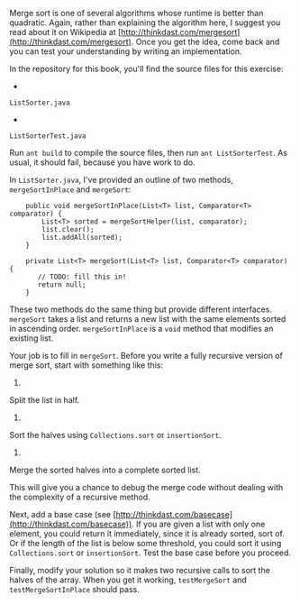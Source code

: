 Merge sort is one of several algorithms whose runtime is better than quadratic. Again, rather than explaining the algorithm here, I suggest you read about it on Wikipedia at [http://thinkdast.com/mergesort](http://thinkdast.com/mergesort).  Once you get the idea, come back and you can test your understanding by writing an implementation.


In the repository for this book, you'll find the source files for this exercise:



* 
`ListSorter.java`

* 
`ListSorterTest.java`


Run `ant build` to compile the source files, then run `ant ListSorterTest`. As usual, it should fail, because you have work to do.


In `ListSorter.java`, I've provided an outline of two methods, `mergeSortInPlace` and `mergeSort`:

```code
    public void mergeSortInPlace(List<T> list, Comparator<T> comparator) {
        List<T> sorted = mergeSortHelper(list, comparator);
        list.clear();
        list.addAll(sorted);
    }

    private List<T> mergeSort(List<T> list, Comparator<T> comparator) {
       // TODO: fill this in!
       return null;
    }
```

These two methods do the same thing but provide different interfaces. `mergeSort` takes a list and returns a new list with the same elements sorted in ascending order. `mergeSortInPlace` is a `void` method that modifies an existing list.


Your job is to fill in `mergeSort`. Before you write a fully recursive version of merge sort, start with something like this:



1. 
Split the list in half.

1. 
Sort the halves using `Collections.sort` or
`insertionSort`.

1. 
Merge the sorted halves into a complete sorted list.


This will give you a chance to debug the merge code without dealing with the complexity of a recursive method.


Next, add a base case (see [http://thinkdast.com/basecase](http://thinkdast.com/basecase)). If you are given a list with only one element, you could return it immediately, since it is already sorted, sort of. Or if the length of the list is below some threshold, you could sort it using `Collections.sort` or `insertionSort`. Test the base case before you proceed.

Finally, modify your solution so it makes two recursive calls to sort the halves of the array. When you get it working, `testMergeSort` and `testMergeSortInPlace` should pass.
